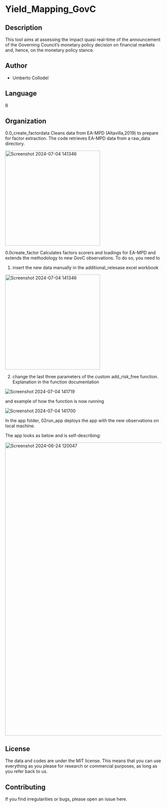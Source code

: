 # Yield_Mapping_GovC




## Description

This tool aims at assessing the impact quasi real-time of the announcement of the Governing Council’s monetary policy decision on financial markets and, hence, on the monetary policy stance.


## Author

- Umberto Collodel

## Language

R


## Organization

0.0_create_factordata Cleans data from EA-MPD (Altavilla,2019) to prepare for factor extraction.
The code retrieves EA-MPD data from a raw_data directory. 

<img width="305" alt="Screenshot 2024-07-04 141346" src="https://github.com/umbertocollodel/Yield_Mapping_GovC/assets/33840988/9b0e8e33-cbaa-4c2f-9a22-4f903c5ae8f2">

0.0create_factor Calculates factors scorers and loadings for EA-MPD and extends the methodology to new GovC observations.
To do so, you need to

1) insert the new data manually in the additional_relesase excel workbook

<img width="305" alt="Screenshot 2024-07-04 141346" src="https://github.com/umbertocollodel/Yield_Mapping_GovC/assets/33840988/9b0e8e33-cbaa-4c2f-9a22-4f903c5ae8f2">

2) change the last three parameters of the custom add_risk_free function. Explanation in the function documentation 

![Screenshot 2024-07-04 141719](https://github.com/umbertocollodel/Yield_Mapping_GovC/assets/33840988/00072b8d-5656-48e9-927c-a1d57a227cc8)

and example of how the function is now running

![Screenshot 2024-07-04 141700](https://github.com/umbertocollodel/Yield_Mapping_GovC/assets/33840988/a2ecb068-0267-4755-b94a-bb73aa6a6003)


In the app folder, 02run_app deploys the app with the new observations on local machine.

The app looks as below and is self-describing:

<img width="941" alt="Screenshot 2024-06-24 120047" src="https://github.com/umbertocollodel/Yield_Mapping_GovC/assets/33840988/4f838dcb-211f-4f6b-b253-efab3f66bf4d">


## License

The data and codes are under the MIT license. This means that you can use everything as you please for research or commercial purposes, as long as you refer back to us.

## Contributing

If you find irregularities or bugs, please open an issue here.

